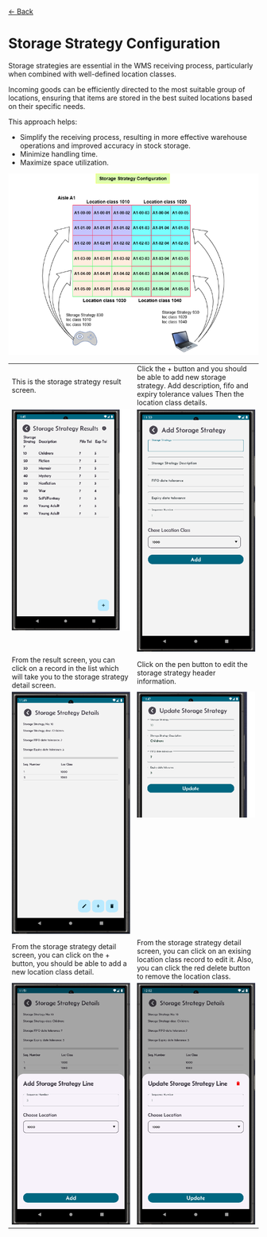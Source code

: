 [← Back](miniWMSConfiguration.md)

# Storage Strategy Configuration

Storage strategies are essential in the WMS receiving process, particularly when combined with well-defined location classes. 

Incoming goods can be efficiently directed to the most suitable group of locations, ensuring that items are stored in the best suited locations based on their specific needs.

This approach helps:

- Simplify the receiving process, resulting in more effective warehouse operations and improved accuracy in stock storage.
- Minimize handling time.
- Maximize space utilization.

![Step 2](asset/storageStrategy.png)
  

<table>
  <tr>
    <td style="width: 50%; text-align: left;">This is the storage strategy result screen.</td>
    <td style="width: 50%; text-align: left;">Click the + button and you should be able to add new storage strategy. Add description, fifo and expiry tolerance values Then the location class details.</td>
  </tr>
  <tr>
    <td style="vertical-align: top;">
      <img src="asset/storageStrategy1.png" alt="Step 1">
    </td>
    <td style="vertical-align: top;">
      <img src="asset/storageStrategy5.png" alt="Step 2">
    </td>
  </tr>
  <tr>
    <td style="width: 50%; text-align: left;">From the result screen, you can click on a record in the list which will take you to the storage strategy detail screen.</td>
    <td style="width: 50%; text-align: left;">Click on the pen button to edit the storage strategy header information.</td>
  </tr>
  <tr>
    <td style="vertical-align: top;">
      <img src="asset/storageStrategy4.png" alt="Step 1">
    </td>
    <td style="vertical-align: top;">
      <img src="asset/storageStrategy3.png" alt="Step 2">
    </td>
  </tr>
    <tr>
    <td style="width: 50%; text-align: left;">From the storage strategy detail screen, you can click on the + button, you should be able to add a new location class detail.</td>
    <td style="width: 50%; text-align: left;">From the storage strategy detail screen, you can click on an exising location class record to edit it. Also, you can click the red delete button to remove the location class.</td>
  </tr>
  <tr>
    <td style="vertical-align: top;">
      <img src="asset/storageStrategy6.png" alt="Step 1">
    </td>
    <td style="vertical-align: top;">
      <img src="asset/storageStrategy2.png" alt="Step 2">
    </td>
  </tr>
</table>
